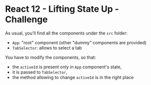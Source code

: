 [Link to Netlify deployment]: (https://ecstatic-pasteur-d28442.netlify.com/)
# React 12 - Lifting State Up - Challenge

As usual, you'll find all the components under the `src` folder:
* `App`: "root" component (other "dummy" components are provided)
* `TabSelector`: allows to select a tab

You have to modify the components, so that:
* the `activeId` is present only in `App` component's state,
* it is passed to `TabSelector`,
* the method allowing to change `activeId` is in the right place
